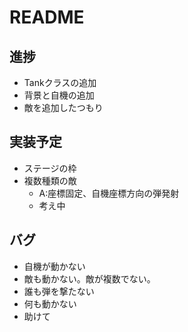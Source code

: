 # README
## 進捗
* Tankクラスの追加
* 背景と自機の追加
* 敵を追加したつもり

## 実装予定
* ステージの枠
* 複数種類の敵
  * A:座標固定、自機座標方向の弾発射
  * 考え中
  
## バグ
* 自機が動かない
* 敵も動かない。敵が複数でない。
* 誰も弾を撃たない
* 何も動かない
* 助けて
    
